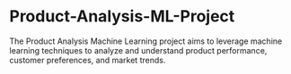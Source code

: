 # Product-Analysis-ML-Project
The Product Analysis Machine Learning project aims to leverage machine learning techniques to analyze and understand product performance, customer preferences, and market trends. 
